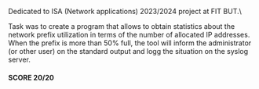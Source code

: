 Dedicated to ISA (Network applications) 2023/2024 project at FIT BUT.\

Task was to create a program that allows to obtain statistics about the network prefix utilization in terms of the number of allocated IP addresses. 
When the prefix is more than 50% full, the tool will inform the administrator (or other user) on the standard output and logg the situation on the syslog server.

#### SCORE 20/20
